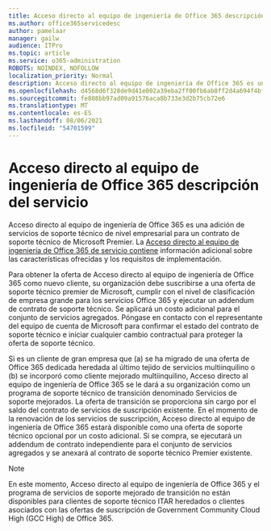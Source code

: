 ```yaml
---
title: Acceso directo al equipo de ingeniería de Office 365 descripción del servicio
ms.author: office365servicedesc
author: pamelaar
manager: gailw
audience: ITPro
ms.topic: article
ms.service: o365-administration
ROBOTS: NOINDEX, NOFOLLOW
localization_priority: Normal
description: Acceso directo al equipo de ingeniería de Office 365 es una adición de servicios de soporte técnico de nivel empresarial para un contrato de soporte técnico de Microsoft Premier. La Acceso directo al equipo de ingeniería de Office 365 de servicio contiene información adicional sobre las características ofrecidas y los requisitos de implementación.
ms.openlocfilehash: d4568d6f328de9d41e002a39eba2ff00fb6ab8ff2d4a694f4bff43d2f2537943
ms.sourcegitcommit: fe808bb97ad09a91576aca8b733e3d2b75cb72e6
ms.translationtype: MT
ms.contentlocale: es-ES
ms.lasthandoff: 08/06/2021
ms.locfileid: "54701599"
---
```

# <a name="office-365-engineering-direct-service-description"></a>Acceso directo al equipo de ingeniería de Office 365 descripción del servicio

Acceso directo al equipo de ingeniería de Office 365 es una adición de servicios de soporte técnico de nivel empresarial para un contrato de soporte técnico de Microsoft Premier. La [Acceso directo al equipo de ingeniería de Office 365 de servicio contiene](https://github.com/MicrosoftDocs/OfficeDocs-O365ServiceDescriptions/blob/master/Office%20365%20Engineering%20Direct%20-%20Svc%20Desc%20(25mar2019).pdf) información adicional sobre las características ofrecidas y los requisitos de implementación.

Para obtener la oferta de Acceso directo al equipo de ingeniería de Office 365 como nuevo cliente, su organización debe suscribirse a una oferta de soporte técnico premier de Microsoft, cumplir con el nivel de clasificación de empresa grande para los servicios Office 365 y ejecutar un addendum de contrato de soporte técnico. Se aplicará un costo adicional para el conjunto de servicios agregados. Póngase en contacto con el representante del equipo de cuenta de Microsoft para confirmar el estado del contrato de soporte técnico e iniciar cualquier cambio contractual para proteger la oferta de soporte técnico. 

Si es un cliente de gran empresa que (a) se ha migrado de una oferta de Office 365 dedicada heredada al último tejido de servicios multiinquilino o (b) se incorporó como cliente mejorado multiinquilino, Acceso directo al equipo de ingeniería de Office 365 se le dará a su organización como un programa de soporte técnico de transición denominado Servicios de soporte mejorados. La oferta de transición se proporciona sin cargo por el saldo del contrato de servicios de suscripción existente. En el momento de la renovación de los servicios de suscripción, Acceso directo al equipo de ingeniería de Office 365 estará disponible como una oferta de soporte técnico opcional por un costo adicional. Si se compra, se ejecutará un addendum de contrato independiente para el conjunto de servicios agregados y se anexará al contrato de soporte técnico Premier existente.

> [!NOTE]
> En este momento, Acceso directo al equipo de ingeniería de Office 365 y el programa de servicios de soporte mejorado de transición no están disponibles para clientes de soporte técnico ITAR heredados o clientes asociados con las ofertas de suscripción de Government Community Cloud High (GCC High) de Office 365.
